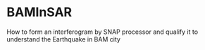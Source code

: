 # BAMInSAR
 How to form an interferogram by SNAP processor and qualify it to understand the Earthquake in BAM city
